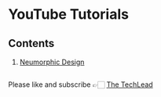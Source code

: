 # YouTube Tutorials
##
## Contents

1.  [Neumorphic Design](https://github.com/mirreyaz1111/techlead.youtube/tree/main/Neumorphic%20UI)



##

Please like and subscribe 👉🏻 [The TechLead](https://www.youtube.com/@TheTechLead?sub_confirmation=1)